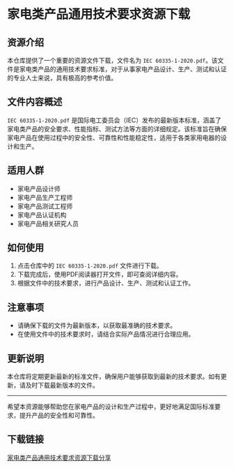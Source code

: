 # 家电类产品通用技术要求资源下载

## 资源介绍

本仓库提供了一个重要的资源文件下载，文件名为 `IEC 60335-1-2020.pdf`。该文件是家电类产品的通用技术要求标准，对于从事家电产品设计、生产、测试和认证的专业人士来说，具有极高的参考价值。

## 文件内容概述

`IEC 60335-1-2020.pdf` 是国际电工委员会（IEC）发布的最新版本标准，涵盖了家电类产品的安全要求、性能指标、测试方法等方面的详细规定。该标准旨在确保家电产品在使用过程中的安全性、可靠性和性能稳定性，适用于各类家用电器的设计和生产。

## 适用人群

- 家电产品设计师
- 家电产品生产工程师
- 家电产品测试工程师
- 家电产品认证机构
- 家电产品相关研究人员

## 如何使用

1. 点击仓库中的 `IEC 60335-1-2020.pdf` 文件进行下载。
2. 下载完成后，使用PDF阅读器打开文件，即可查阅详细内容。
3. 根据文件中的技术要求，进行产品设计、生产、测试和认证工作。

## 注意事项

- 请确保下载的文件为最新版本，以获取最准确的技术要求。
- 在使用文件中的技术要求时，请结合实际产品情况进行合理应用。

## 更新说明

本仓库将定期更新最新的标准文件，确保用户能够获取到最新的技术要求。如有更新，请及时下载最新版本的文件。

---

希望本资源能够帮助您在家电产品的设计和生产过程中，更好地满足国际标准要求，提升产品的安全性和可靠性。

## 下载链接

[家电类产品通用技术要求资源下载分享](https://pan.quark.cn/s/542528d7c8a1)